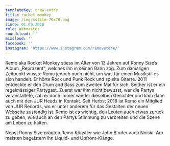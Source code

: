 ```yaml
---
templateKey: crew-entry
title: rocket monkey
image: /img/mstile-70x70.png
since: 01.09.2018
role: Webmaster
soundcloud: ''
mixcloud: ''
facebook: ''
instagram: 'https://www.instagram.com/removetere/'
---
```

Remo aka Rocket Monkey stiess im Alter von 13 Jahren auf Ronny Size’s Album „Reprazent", welches ihn in seinen Bann zog. Zum damaligen Zeitpunkt wusste Remo jedoch noch nicht, um was für einen Musikstil es sich handelt. Er hörte Rock und Punk Rock und spielte Gitarre. 2011 entdeckte er den Drum and Bass zum zweiten Mal für sich. Seither ist er ein regelmässiger Partygast. Zuerst war ihm nicht bewusst, wer die Partys veranstaltete, sah er doch immer wieder dieselben Gesichter und kam dann auch mit den JUR Headz in Kontakt. Seit Herbst 2018 ist Remo ein Mitglied von JUR Records, wo er unter anderem für das Gestalten der neuen Webseite zuständig ist. Remo ist es wichtig, den Leuten auch etwas zurück zu geben, wie auch an den Partys Stimmung zu verbreiten und die Szene am Leben zu halten. 

Nebst Ronny Size prägten Remo Künstler wie John B oder auch Noisia. Am meisten begeistern ihn Liquid- und Upfront-Klänge.
